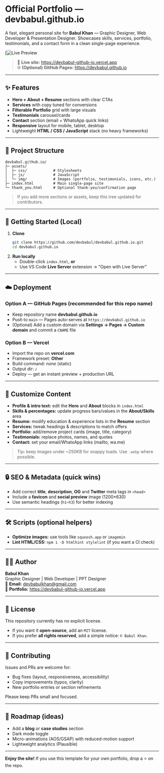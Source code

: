 # Official Portfolio — **devbabul.github.io**

A fast, elegant personal site for **Babul Khan** — Graphic Designer, Web Developer & Presentation Designer. Showcases skills, services, portfolio, testimonials, and a contact form in a clean single-page experience.

[![Live Preview](https://devbabul.github.io/)

> 🔗 **Live site:** https://devbabul-github-io.vercel.app  
> 🌐 **(Optional) GitHub Pages:** https://devbabul.github.io

---

## ✨ Features

- **Hero + About + Resume** sections with clear CTAs  
- **Services** with copy tuned for conversions  
- **Filterable Portfolio** grid with large visuals  
- **Testimonials** carousel/cards  
- **Contact** section (email + WhatsApp quick links)  
- **Responsive** layout for mobile, tablet, desktop  
- Lightweight **HTML / CSS / JavaScript** stack (no heavy frameworks)

---

## 📁 Project Structure

```
devbabul.github.io/
├─ assets/
│  ├─ css/            # Stylesheets
│  ├─ js/             # JavaScript
│  └─ img/            # Images (portfolio, testimonials, icons, etc.)
├─ index.html         # Main single-page site
└─ thank_you.html     # Optional thank-you/confirmation page
```

> If you add more sections or assets, keep this tree updated for contributors.

---

## 🚀 Getting Started (Local)

1. **Clone**
   ```bash
   git clone https://github.com/devbabul/devbabul.github.io.git
   cd devbabul.github.io
   ```
2. **Run locally**
   - Double-click `index.html`, **or**
   - Use VS Code **Live Server** extension → “Open with Live Server”

---

## ☁️ Deployment

### Option A — GitHub Pages (recommended for this repo name)
- Keep repository name **devbabul.github.io**
- Push to `main` — Pages auto-serves at `https://devbabul.github.io`
- (Optional) Add a custom domain via **Settings → Pages → Custom domain** and commit a `CNAME` file

### Option B — Vercel
- Import the repo on **vercel.com**
- Framework preset: **Other**
- Build command: _none_ (static)
- Output dir: `/`  
- Deploy — get an instant preview + production URL

---

## 🧩 Customize Content

- **Profile & intro text:** edit the **Hero** and **About** blocks in `index.html`  
- **Skills & percentages:** update progress bars/values in the **About/Skills** area  
- **Resume:** modify education & experience lists in the **Resume** section  
- **Services:** tweak headings & descriptions to match offers  
- **Portfolio:** add/remove project cards (image, title, category)  
- **Testimonials:** replace photos, names, and quotes  
- **Contact:** set your email/WhatsApp links (mailto, wa.me)

> Tip: keep images under ~250KB for snappy loads. Use `.webp` where possible.

---

## 🔒 SEO & Metadata (quick wins)

- Add correct **title**, **description**, **OG** and **Twitter** meta tags in `<head>`
- Include a **favicon** and **social preview** image (1200×630)
- Use semantic headings (`h1`–`h3`) for better indexing

---

## 🛠️ Scripts (optional helpers)

- **Optimize images:** use tools like `squoosh.app` or `imagemin`  
- **Lint HTML/CSS:** `npm i -D htmlhint stylelint` (if you want a CI check)

---

## 🧑‍💻 Author

**Babul Khan**  
Graphic Designer | Web Developer | PPT Designer  
📧 **Email:** devbabulkhan@gmail.com  
🔗 **Portfolio:** https://devbabul-github-io.vercel.app

---

## 📜 License

This repository currently has no explicit license.  
- If you want it **open-source**, add an `MIT` license.  
- If you prefer **all rights reserved**, add a simple notice: `© Babul Khan`.

---

## 🤝 Contributing

Issues and PRs are welcome for:
- Bug fixes (layout, responsiveness, accessibility)
- Copy improvements (typos, clarity)
- New portfolio entries or section refinements

Please keep PRs small and focused.

---

## 🧭 Roadmap (ideas)

- Add a **blog** or **case studies** section  
- Dark mode toggle  
- Micro-animations (AOS/GSAP) with reduced-motion support  
- Lightweight analytics (Plausible)  

---

**Enjoy the site!** If you use this template for your own portfolio, drop a ⭐️ on the repo.
